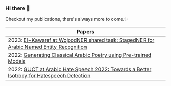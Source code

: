 ### Hi there 👋
Checkout my publications, there's always more to come.✨

| Papers
| --- 
|2023: [El-Kawaref at WojoodNER shared task: StagedNER for Arabic Named Entity Recognition](https://aclanthology.org/2023.arabicnlp-1.91/)
|2022: [Generating Classical Arabic Poetry using Pre-trained Models](https://aclanthology.org/2022.wanlp-1.6/)
|2022: [GUCT at Arabic Hate Speech 2022: Towards a Better Isotropy for Hatespeech Detection](https://aclanthology.org/2022.osact-1.27/)
<!--
**nehalelkaref/nehalelkaref** is a ✨ _special_ ✨ repository because its `README.md` (this file) appears on your GitHub profile.

Here are some ideas to get you started:

- 🔭 I’m currently working on ...
- 🌱 I’m currently learning ...
- 👯 I’m looking to collaborate on ...
- 🤔 I’m looking for help with ...
- 💬 Ask me about ...
- 📫 How to reach me: ...
- 😄 Pronouns: ...
- ⚡ Fun fact: ...
-->
